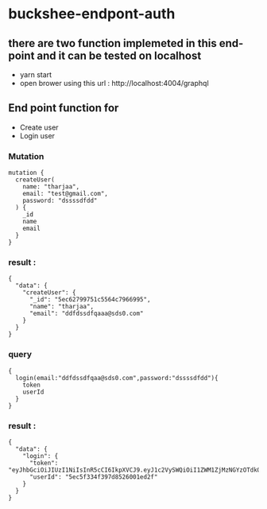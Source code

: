# buckshee-endpont-auth

## there are two function implemeted in this end-point and it can be tested on localhost 
- yarn start
- open brower using this url : http://localhost:4004/graphql

## End point function for 
- Create user
- Login user

### Mutation 
```
mutation {
  createUser(
    name: "tharjaa",
    email: "test@gmail.com",
    password: "dssssdfdd"
  ) {
    _id
    name
    email
  }
}
```
 
 ### result : 
```
{
  "data": {
    "createUser": {
      "_id": "5ec62799751c5564c7966995",
      "name": "tharjaa",
      "email": "ddfdssdfqaaa@sds0.com"
    }
  }
}
```

### query
```
{
  login(email:"ddfdssdfqaa@sds0.com",password:"dssssdfdd"){
    token
    userId
  }
}
```

### result :
```
{
  "data": {
    "login": {
      "token": "eyJhbGciOiJIUzI1NiIsInR5cCI6IkpXVCJ9.eyJ1c2VySWQiOiI1ZWM1ZjMzNGYzOTdkODUyNjAwMWVkMmYiLCJlbWFpbCI6ImRkZmRzc2RmcWFhQHNkczAuY29tIiwiaWF0IjoxNTkwMDQyNzUxLCJleHAiOjE1OTAwNDYzNTF9.fjnNnCev3loejL6nzTpXOcVxo6vzFFHrUFBAJ4utwhs",
      "userId": "5ec5f334f397d8526001ed2f"
    }
  }
}
```

